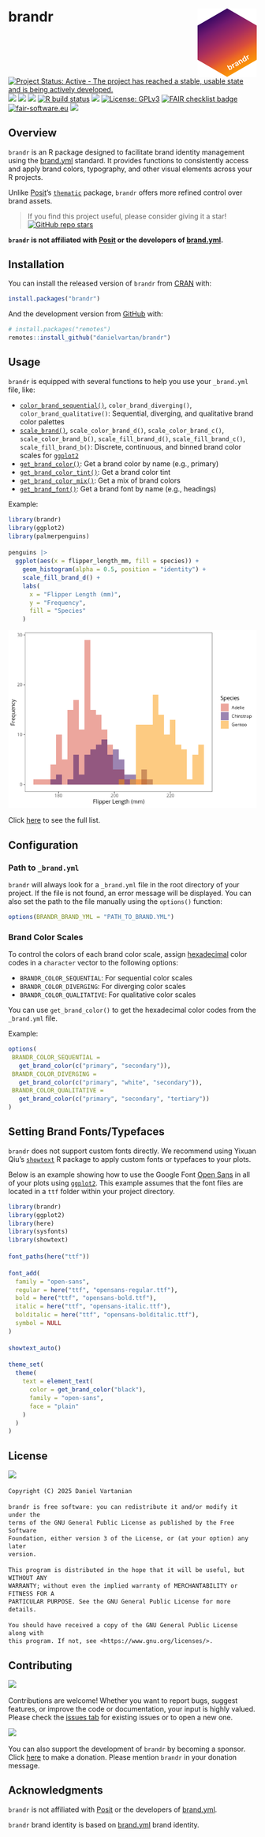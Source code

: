 # brandr <a href = "https://danielvartan.github.io/brandr/"><img src = "man/figures/logo.png" align="right" width="120" /></a>

<!-- quarto render -->

<!-- badges: start -->
[![Project Status: Active - The project has reached a stable, usable
state and is being actively
developed.](https://www.repostatus.org/badges/latest/active.svg)](https://www.repostatus.org/#active)
[![](https://www.r-pkg.org/badges/version/brandr)](https://cran.r-project.org/package=brandr)
[![](https://img.shields.io/badge/doi-10.32614/CRAN.package.brandr-1284C5.svg)](https://CRAN.R-project.org/package=brandr)
[![](http://cranlogs.r-pkg.org/badges/grand-total/brandr)](https://cran.r-project.org/package=brandr)
[![R build
status](https://github.com/danielvartan/brandr/workflows/R-CMD-check.yaml/badge.svg)](https://github.com/danielvartan/brandr/actions)
[![](https://codecov.io/gh/danielvartan/brandr/branch/main/graph/badge.svg)](https://app.codecov.io/gh/danielvartan/brandr)
[![License:
GPLv3](https://img.shields.io/badge/license-GPLv3-bd0000.svg)](https://www.gnu.org/licenses/gpl-3.0)
[![FAIR checklist
badge](https://img.shields.io/badge/fairsoftwarechecklist.net--00a7d9)](https://fairsoftwarechecklist.net/v0.2/?f=31&a=32113&i=32322&r=133)
[![fair-software.eu](https://img.shields.io/badge/fair--software.eu-%E2%97%8F%20%20%E2%97%8F%20%20%E2%97%8F%20%20%E2%97%8F%20%20%E2%97%8F-green)](https://fair-software.eu)
[![](https://img.shields.io/badge/Contributor%20Covenant-3.0-4baaaa.svg)](https://www.contributor-covenant.org/version/3/0/code_of_conduct/)
<!-- badges: end -->

## Overview

`brandr` is an R package designed to facilitate brand identity
management using the [brand.yml](https://posit-dev.github.io/brand-yml/)
standard. It provides functions to consistently access and apply brand
colors, typography, and other visual elements across your R projects.

Unlike [Posit](https://posit.co/)’s
[`thematic`](https://rstudio.github.io/thematic/) package, `brandr`
offers more refined control over brand assets.

> If you find this project useful, please consider giving it a star!  
> [![GitHub repo
> stars](https://img.shields.io/github/stars/danielvartan/brandr)](https://github.com/danielvartan/brandr/)

**`brandr` is not affiliated with [Posit](https://posit.co/) or the
developers of [brand.yml](https://posit-dev.github.io/brand-yml/).**

## Installation

You can install the released version of `brandr` from
[CRAN](https://CRAN.R-project.org/package=brandr) with:

``` r
install.packages("brandr")
```

And the development version from [GitHub](https://github.com/) with:

``` r
# install.packages("remotes")
remotes::install_github("danielvartan/brandr")
```

## Usage

`brandr` is equipped with several functions to help you use your
`_brand.yml` file, like:

- [`color_brand_sequential()`](https://danielvartan.github.io/brandr/reference/color_brand_sequential.html),
  `color_brand_diverging()`, `color_brand_qualitative()`: Sequential,
  diverging, and qualitative brand color palettes
- [`scale_brand()`](https://danielvartan.github.io/brandr/reference/scale_brand.html),
  `scale_color_brand_d()`, `scale_color_brand_c()`,
  `scale_color_brand_b()`, `scale_fill_brand_d()`,
  `scale_fill_brand_c()`, `scale_fill_brand_b()`: Discrete, continuous,
  and binned brand color scales for
  [`ggplot2`](https://ggplot2.tidyverse.org/)
- [`get_brand_color()`](https://danielvartan.github.io/brandr/reference/get_brand_color.html):
  Get a brand color by name (e.g., primary)
- [`get_brand_color_tint()`](https://danielvartan.github.io/brandr/reference/get_brand_color_tint.html):
  Get a brand color tint
- [`get_brand_color_mix()`](https://danielvartan.github.io/brandr/reference/get_brand_color_mix.html):
  Get a mix of brand colors
- [`get_brand_font()`](https://danielvartan.github.io/brandr/reference/get_brand_font.html):
  Get a brand font by name (e.g., headings)

Example:

``` r
library(brandr)
library(ggplot2)
library(palmerpenguins)

penguins |>
  ggplot(aes(x = flipper_length_mm, fill = species)) +
    geom_histogram(alpha = 0.5, position = "identity") +
    scale_fill_brand_d() +
    labs(
      x = "Flipper Length (mm)",
      y = "Frequency",
      fill = "Species"
    )
```

![](man/figures/readme-figure-1.png)

Click [here](https://danielvartan.github.io/brandr/) to see the full
list.

## Configuration

### Path to `_brand.yml`

`brandr` will always look for a `_brand.yml` file in the root directory
of your project. If the file is not found, an error message will be
displayed. You can also set the path to the file manually using the
`options()` function:

``` r
options(BRANDR_BRAND_YML = "PATH_TO_BRAND.YML")
```

### Brand Color Scales

To control the colors of each brand color scale, assign
[hexadecimal](https://en.wikipedia.org/wiki/Web_colors) color codes in a
`character` vector to the following options:

- `BRANDR_COLOR_SEQUENTIAL`: For sequential color scales
- `BRANDR_COLOR_DIVERGING`: For diverging color scales
- `BRANDR_COLOR_QUALITATIVE`: For qualitative color scales

You can use `get_brand_color()` to get the hexadecimal color codes from
the `_brand.yml` file.

Example:

``` r
options(
 BRANDR_COLOR_SEQUENTIAL =
   get_brand_color(c("primary", "secondary")),
 BRANDR_COLOR_DIVERGING =
   get_brand_color(c("primary", "white", "secondary")),
 BRANDR_COLOR_QUALITATIVE =
   get_brand_color(c("primary", "secondary", "tertiary"))
)
```

## Setting Brand Fonts/Typefaces

`brandr` does not support custom fonts directly. We recommend using
Yixuan Qiu’s
[`showtext`](https://doi.org/10.32614/CRAN.package.showtext) R package
to apply custom fonts or typefaces to your plots.

Below is an example showing how to use the Google Font [Open
Sans](https://fonts.google.com/specimen/Open+Sans) in all of your plots
using [`ggplot2`](https://ggplot2.tidyverse.org/). This example assumes
that the font files are located in a `ttf` folder within your project
directory.

``` r
library(brandr)
library(ggplot2)
library(here)
library(sysfonts)
library(showtext)

font_paths(here("ttf"))

font_add(
  family = "open-sans",
  regular = here("ttf", "opensans-regular.ttf"),
  bold = here("ttf", "opensans-bold.ttf"),
  italic = here("ttf", "opensans-italic.ttf"),
  bolditalic = here("ttf", "opensans-bolditalic.ttf"),
  symbol = NULL
)

showtext_auto()

theme_set(
  theme(
    text = element_text(
      color = get_brand_color("black"),
      family = "open-sans",
      face = "plain"
    )
  )
)
```

## License

[![](https://img.shields.io/badge/license-GPLv3-bd0000.svg)](https://www.gnu.org/licenses/gpl-3.0)

``` text
Copyright (C) 2025 Daniel Vartanian

brandr is free software: you can redistribute it and/or modify it under the
terms of the GNU General Public License as published by the Free Software
Foundation, either version 3 of the License, or (at your option) any later
version.

This program is distributed in the hope that it will be useful, but WITHOUT ANY
WARRANTY; without even the implied warranty of MERCHANTABILITY or FITNESS FOR A
PARTICULAR PURPOSE. See the GNU General Public License for more details.

You should have received a copy of the GNU General Public License along with
this program. If not, see <https://www.gnu.org/licenses/>.
```

## Contributing

[![](https://img.shields.io/badge/Contributor%20Covenant-3.0-4baaaa.svg)](https://www.contributor-covenant.org/version/3/0/code_of_conduct/)

Contributions are welcome! Whether you want to report bugs, suggest
features, or improve the code or documentation, your input is highly
valued. Please check the [issues
tab](https://github.com/danielvartan/brandr/issues) for existing issues
or to open a new one.

[![](https://img.shields.io/static/v1?label=Sponsor&message=%E2%9D%A4&logo=GitHub&color=%23fe8e86)](https://github.com/sponsors/danielvartan)

You can also support the development of `brandr` by becoming a sponsor.
Click [here](https://github.com/sponsors/danielvartan) to make a
donation. Please mention `brandr` in your donation message.

## Acknowledgments

`brandr` is not affiliated with [Posit](https://posit.co/) or the
developers of [brand.yml](https://posit-dev.github.io/brand-yml/).

`brandr` brand identity is based on
[brand.yml](https://posit-dev.github.io/brand-yml/) brand identity.
